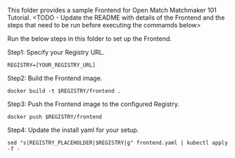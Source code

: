 This folder provides a sample Frontend for Open Match Matchmaker 101 Tutorial.
<TODO - Update the README with details of the Frontend and the steps that need
to be run before executing the commamds below>

Run the below steps in this folder to set up the Frontend.

Step1: Specify your Registry URL.
```
REGISTRY=[YOUR_REGISTRY_URL]
```

Step2: Build the Frontend image.
```
docker build -t $REGISTRY/frontend .
```

Step3: Push the Frontend image to the configured Registry.
```
docker push $REGISTRY/frontend
```

Step4: Update the install yaml for your setup.
```
sed "s|REGISTRY_PLACEHOLDER|$REGISTRY|g" frontend.yaml | kubectl apply -f -
```
